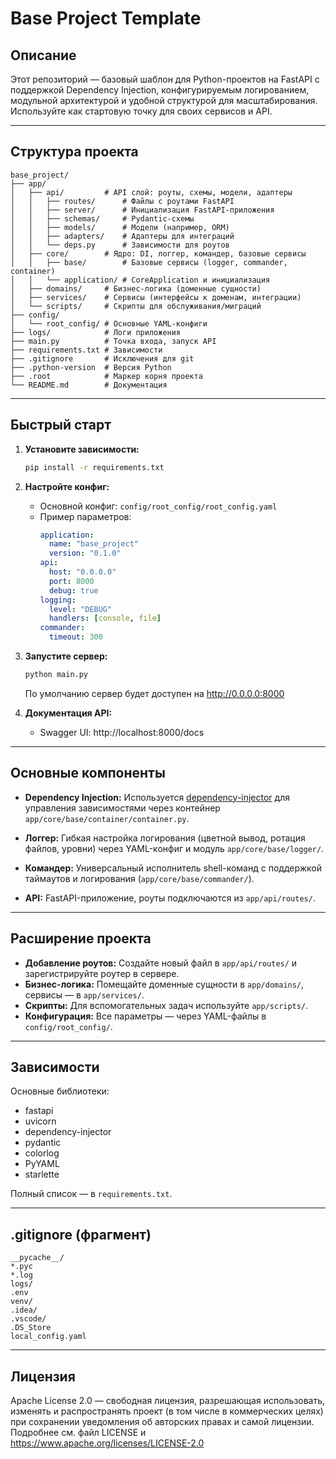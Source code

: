 # Base Project Template

## Описание

Этот репозиторий — базовый шаблон для Python-проектов на FastAPI с поддержкой Dependency Injection, конфигурируемым логированием, модульной архитектурой и удобной структурой для масштабирования. Используйте как стартовую точку для своих сервисов и API.

---

## Структура проекта

```
base_project/
├── app/
│   ├── api/         # API слой: роуты, схемы, модели, адаптеры
│   │   ├── routes/      # Файлы с роутами FastAPI
│   │   ├── server/      # Инициализация FastAPI-приложения
│   │   ├── schemas/     # Pydantic-схемы
│   │   ├── models/      # Модели (например, ORM)
│   │   ├── adapters/    # Адаптеры для интеграций
│   │   └── deps.py      # Зависимости для роутов
│   ├── core/        # Ядро: DI, логгер, командер, базовые сервисы
│   │   ├── base/        # Базовые сервисы (logger, commander, container)
│   │   └── application/ # CoreApplication и инициализация
│   ├── domains/     # Бизнес-логика (доменные сущности)
│   ├── services/    # Сервисы (интерфейсы к доменам, интеграции)
│   └── scripts/     # Скрипты для обслуживания/миграций
├── config/
│   └── root_config/ # Основные YAML-конфиги
├── logs/            # Логи приложения
├── main.py          # Точка входа, запуск API
├── requirements.txt # Зависимости
├── .gitignore       # Исключения для git
├── .python-version  # Версия Python
├── .root            # Маркер корня проекта
└── README.md        # Документация
```

---

## Быстрый старт

1. **Установите зависимости:**
   ```bash
   pip install -r requirements.txt
   ```

2. **Настройте конфиг:**
   - Основной конфиг: `config/root_config/root_config.yaml`
   - Пример параметров:
     ```yaml
     application:
       name: "base_project"
       version: "0.1.0"
     api:
       host: "0.0.0.0"
       port: 8000
       debug: true
     logging:
       level: "DEBUG"
       handlers: [console, file]
     commander:
       timeout: 300
     ```

3. **Запустите сервер:**
   ```bash
   python main.py
   ```
   По умолчанию сервер будет доступен на http://0.0.0.0:8000

4. **Документация API:**
   - Swagger UI: http://localhost:8000/docs

---

## Основные компоненты

- **Dependency Injection:**
  Используется [dependency-injector](https://python-dependency-injector.ets-labs.org/) для управления зависимостями через контейнер `app/core/base/container/container.py`.

- **Логгер:**
  Гибкая настройка логирования (цветной вывод, ротация файлов, уровни) через YAML-конфиг и модуль `app/core/base/logger/`.

- **Командер:**
  Универсальный исполнитель shell-команд с поддержкой таймаутов и логирования (`app/core/base/commander/`).

- **API:**
  FastAPI-приложение, роуты подключаются из `app/api/routes/`.

---

## Расширение проекта

- **Добавление роутов:**
  Создайте новый файл в `app/api/routes/` и зарегистрируйте роутер в сервере.
- **Бизнес-логика:**
  Помещайте доменные сущности в `app/domains/`, сервисы — в `app/services/`.
- **Скрипты:**
  Для вспомогательных задач используйте `app/scripts/`.
- **Конфигурация:**
  Все параметры — через YAML-файлы в `config/root_config/`.

---

## Зависимости

Основные библиотеки:
- fastapi
- uvicorn
- dependency-injector
- pydantic
- colorlog
- PyYAML
- starlette

Полный список — в `requirements.txt`.

---

## .gitignore (фрагмент)

```
__pycache__/
*.pyc
*.log
logs/
.env
venv/
.idea/
.vscode/
.DS_Store
local_config.yaml
```

---

## Лицензия

Apache License 2.0 — свободная лицензия, разрешающая использовать, изменять и распространять проект (в том числе в коммерческих целях) при сохранении уведомления об авторских правах и самой лицензии. Подробнее см. файл LICENSE и https://www.apache.org/licenses/LICENSE-2.0
